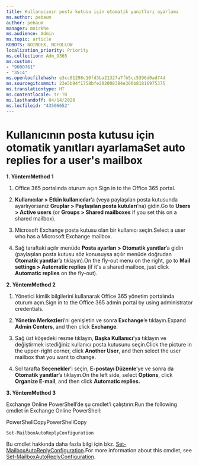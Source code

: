 ```yaml
---
title: Kullanıcının posta kutusu için otomatik yanıtları ayarlama
ms.author: pebaum
author: pebaum
manager: mnirkhe
ms.audience: Admin
ms.topic: article
ROBOTS: NOINDEX, NOFOLLOW
localization_priority: Priority
ms.collection: Adm_O365
ms.custom:
- "9000761"
- "3514"
ms.openlocfilehash: e3cc01298c10fd3ba21327a7fb5cc5396d0ad74d
ms.sourcegitcommit: 23e5b94f1758bfe202008384e300b81816975375
ms.translationtype: HT
ms.contentlocale: tr-TR
ms.lasthandoff: 04/14/2020
ms.locfileid: "43506652"
---
```

# <a name="set-auto-replies-for-a-users-mailbox"></a><span data-ttu-id="c8b7c-102">Kullanıcının posta kutusu için otomatik yanıtları ayarlama</span><span class="sxs-lookup"><span data-stu-id="c8b7c-102">Set auto replies for a user's mailbox</span></span>

<span data-ttu-id="c8b7c-103">**1. Yöntem**</span><span class="sxs-lookup"><span data-stu-id="c8b7c-103">**Method 1**</span></span>

1. <span data-ttu-id="c8b7c-104">Office 365 portalında oturum açın.</span><span class="sxs-lookup"><span data-stu-id="c8b7c-104">Sign in to the Office 365 portal.</span></span>

2. <span data-ttu-id="c8b7c-105">**Kullanıcılar > Etkin kullanıcılar**’a (veya paylaşılan posta kutusunda ayarlıyorsanız **Gruplar > Paylaşılan posta kutuları**’na) gidin.</span><span class="sxs-lookup"><span data-stu-id="c8b7c-105">Go to **Users > Active users** (or **Groups > Shared mailboxes** if you set this on a shared mailbox).</span></span>

3. <span data-ttu-id="c8b7c-106">Microsoft Exchange posta kutusu olan bir kullanıcı seçin.</span><span class="sxs-lookup"><span data-stu-id="c8b7c-106">Select a user who has a Microsoft Exchange mailbox.</span></span>

4. <span data-ttu-id="c8b7c-107">Sağ taraftaki açılır menüde **Posta ayarları > Otomatik yanıtlar**’a gidin (paylaşılan posta kutusu söz konusuysa açılır menüde doğrudan **Otomatik yanıtlar**’a tıklayın).</span><span class="sxs-lookup"><span data-stu-id="c8b7c-107">On the fly-out menu on the right, go to **Mail settings > Automatic replies** (if it's a shared mailbox, just click **Automatic replies** on the fly-out).</span></span>

<span data-ttu-id="c8b7c-108">**2. Yöntem**</span><span class="sxs-lookup"><span data-stu-id="c8b7c-108">**Method 2**</span></span>

1. <span data-ttu-id="c8b7c-109">Yönetici kimlik bilgilerini kullanarak Office 365 yönetim portalında oturum açın.</span><span class="sxs-lookup"><span data-stu-id="c8b7c-109">Sign in to the Office 365 admin portal by using administrator credentials.</span></span>

2. <span data-ttu-id="c8b7c-110">**Yönetim Merkezleri**’ni genişletin ve sonra **Exchange**’e tıklayın.</span><span class="sxs-lookup"><span data-stu-id="c8b7c-110">Expand **Admin Centers**, and then click **Exchange**.</span></span>

3. <span data-ttu-id="c8b7c-111">Sağ üst köşedeki resme tıklayın, **Başka Kullanıcı**’ya tıklayın ve değiştirmek istediğiniz kullanıcı posta kutusunu seçin.</span><span class="sxs-lookup"><span data-stu-id="c8b7c-111">Click the picture in the upper-right corner, click **Another User**, and then select the user mailbox that you want to change.</span></span>

4. <span data-ttu-id="c8b7c-112">Sol tarafta **Seçenekler**’i seçin, **E-postayı Düzenle**’ye ve sonra da **Otomatik yanıtlar**’a tıklayın.</span><span class="sxs-lookup"><span data-stu-id="c8b7c-112">On the left side, select **Options**, click **Organize E-mail**, and then click **Automatic replies.**</span></span>

<span data-ttu-id="c8b7c-113">**3. Yöntem**</span><span class="sxs-lookup"><span data-stu-id="c8b7c-113">**Method 3**</span></span>

<span data-ttu-id="c8b7c-114">Exchange Online PowerShell’de şu cmdlet’i çalıştırın:</span><span class="sxs-lookup"><span data-stu-id="c8b7c-114">Run the following cmdlet in Exchange Online PowerShell:</span></span>

<span data-ttu-id="c8b7c-115">PowerShellCopy</span><span class="sxs-lookup"><span data-stu-id="c8b7c-115">PowerShellCopy</span></span>

    Set-MailboxAutoReplyConfiguration

<span data-ttu-id="c8b7c-116">Bu cmdlet hakkında daha fazla bilgi için bkz. [Set-MailboxAutoReplyConfiguration](https://docs.microsoft.com/powershell/module/exchange/mailboxes/set-mailboxautoreplyconfiguration).</span><span class="sxs-lookup"><span data-stu-id="c8b7c-116">For more information about this cmdlet, see [Set-MailboxAutoReplyConfiguration](https://docs.microsoft.com/powershell/module/exchange/mailboxes/set-mailboxautoreplyconfiguration).</span></span>

